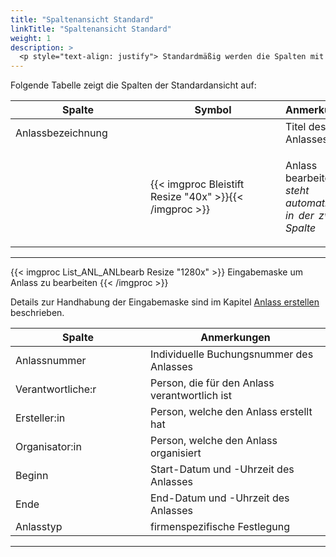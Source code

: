 ```yaml
---
title: "Spaltenansicht Standard"
linkTitle: "Spaltenansicht Standard"
weight: 1
description: >
  <p style="text-align: justify"> Standardmäßig werden die Spalten mit den wichtigsten Informationen eines Anlasses angezeigt. </p>
---
```

Folgende Tabelle zeigt die Spalten der Standardansicht auf:

|<div style="width:200px">Spalte</div>|<div style="width:200px">Symbol</div>|Anmerkungen|
|---|---|---|
|Anlassbezeichnung||Titel des Anlasses|
||{{< imgproc Bleistift Resize "40x" >}}{{< /imgproc >}}|<p style="text-align: justify">Anlass bearbeiten </br> _steht automatisch in der zweiten Spalte_</p>|
---

{{< imgproc List_ANL_ANLbearb Resize "1280x" >}}
Eingabemaske um Anlass zu bearbeiten
{{< /imgproc >}}

Details zur Handhabung der Eingabemaske sind im Kapitel <a href="/3vrooms/listen/anlaessesuchen/anlasserstellen/">Anlass erstellen</a> beschrieben.

|<div style="width:200px">Spalte</div>|Anmerkungen|
|---|---|
|Anlassnummer|Individuelle Buchungsnummer des Anlasses|
|Verantwortliche:r|Person, die für den Anlass verantwortlich ist|
|Ersteller:in|Person, welche den Anlass erstellt hat|
|Organisator:in|Person, welche den Anlass organisiert|
|Beginn|Start-Datum und -Uhrzeit des Anlasses|
|Ende|End-Datum und -Uhrzeit des Anlasses|
|Anlasstyp|firmenspezifische Festlegung|
---
